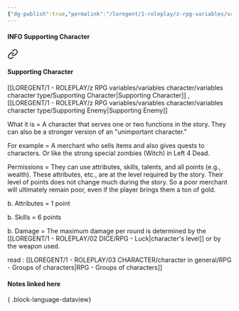 ```yaml
---
{"dg-publish":true,"permalink":"/loregent/1-roleplay/z-rpg-variables/variables-character/variables-character-type/supporting-character/"}
---
```


#### INFO Supporting Character


<div class="transclusion internal-embed is-loaded"><a class="markdown-embed-link" href="/loregent/1-roleplay/03-character/character-in-general/rpg-groups-of-characters/#supporting-character" aria-label="Open link"><svg xmlns="http://www.w3.org/2000/svg" width="24" height="24" viewBox="0 0 24 24" fill="none" stroke="currentColor" stroke-width="2" stroke-linecap="round" stroke-linejoin="round" class="svg-icon lucide-link"><path d="M10 13a5 5 0 0 0 7.54.54l3-3a5 5 0 0 0-7.07-7.07l-1.72 1.71"></path><path d="M14 11a5 5 0 0 0-7.54-.54l-3 3a5 5 0 0 0 7.07 7.07l1.71-1.71"></path></svg></a><div class="markdown-embed">



#### Supporting Character

[[LOREGENT/1 - ROLEPLAY/z RPG variables/variables character/variables character type/Supporting Character\|Supporting Character]] , [[LOREGENT/1 - ROLEPLAY/z RPG variables/variables character/variables character type/Supporting Enemy\|Supporting Enemy]]

What it is = A character that serves one or two functions in the story. They can also be a stronger version of an "unimportant character."

For example = A merchant who sells items and also gives quests to characters. Or like the strong special zombies (Witch) in Left 4 Dead.

Permissions = They can use attributes, skills, talents, and all points (e.g., wealth). These attributes, etc., are at the level required by the story. Their level of points does not change much during the story. So a poor merchant will ultimately remain poor, even if the player brings them a ton of gold.

b. Attributes = 1 point

b. Skills = 6 points

b. Damage = The maximum damage per round is determined by the [[LOREGENT/1 - ROLEPLAY/02 DICE/RPG - Luck\|character's level]] or by the weapon used.


</div></div>


read : [[LOREGENT/1 - ROLEPLAY/03 CHARACTER/character in general/RPG - Groups of characters\|RPG - Groups of characters]]

#### Notes linked here


{ .block-language-dataview}

